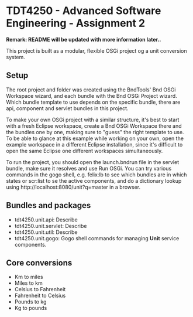# TDT4250 - Advanced Software Engineering - Assignment 2

**Remark: README will be updated with more information later..**

This project is built as a modular, flexible OSGi project og a unit conversion system.

## Setup

The root project and folder was created using the BndTools' Bnd OSGi Workspace wizard, and each bundle with the Bnd OSGi Project wizard. Which bundle template to use depends on the specific bundle, there are api, component and servlet bundles in this project.

To make your own OSGi project with a similar structure, it's best to start with a fresh Eclipse workspace, create a Bnd OSGi Workspace there and the bundles one by one, making sure to "guess" the right template to use. To be able to glance at this example while working on your own, open the example workspace in a different Eclipse installation, since it's difficult to open the same Eclipse one different workspaces simultaneously.

To run the project, you should open the launch.bndrun file in the servlet bundle, make sure it resolves and use Run OSGi. You can try various commands in the gogo shell, e.g. felix:lb to see which bundles are in which states or scr:list to se the active components, and do a dictionary lookup using http://localhost:8080/unit?q=master in a browser.

## Bundles and packages

- tdt4250.unit.api: Describe
- tdt4250.unit.servlet: Describe
- tdt4250.unit.util: Describe
- tdt4250.unit.gogo: Gogo shell commands for managing **Unit** service components.

## Core conversions

- Km to miles
- Miles to km
- Celsius to Fahrenheit
- Fahrenheit to Celsius
- Pounds to kg
- Kg to pounds
